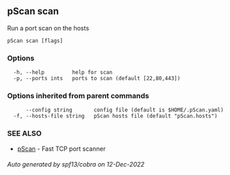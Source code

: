 ## pScan scan

Run a port scan on the hosts

```
pScan scan [flags]
```

### Options

```
  -h, --help         help for scan
  -p, --ports ints   ports to scan (default [22,80,443])
```

### Options inherited from parent commands

```
      --config string       config file (default is $HOME/.pScan.yaml)
  -f, --hosts-file string   pScan hosts file (default "pScan.hosts")
```

### SEE ALSO

* [pScan](pScan.md)	 - Fast TCP port scanner

###### Auto generated by spf13/cobra on 12-Dec-2022
